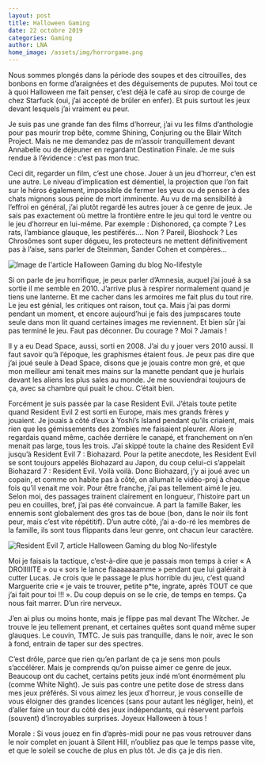```yaml
---
layout: post
title: Halloween Gaming
date: 22 octobre 2019
categories: Gaming
author: LNA
home_image: /assets/img/horrorgame.png
---
```

Nous sommes plongés dans la période des soupes et des citrouilles, des bonbons en forme d’araignées et des déguisements de puputes. Moi tout ce à quoi Halloween me fait penser, c’est déjà le café au sirop de courge de chez Starfuck (oui, j’ai accepté de brûler en enfer). Et puis surtout les jeux devant lesquels j’ai vraiment eu peur. 

Je suis pas une grande fan des films d’horreur, j’ai vu les films d’anthologie pour pas mourir trop bête, comme Shining, Conjuring ou the Blair Witch Project. Mais ne me demandez pas de m’assoir tranquillement devant Annabelle ou de déjeuner en regardant Destination Finale. Je me suis rendue à l’évidence : c’est pas mon truc. 

Ceci dit, regarder un film, c’est une chose. Jouer à un jeu d’horreur, c’en est une autre. Le niveau d’implication est démentiel, la projection que l’on fait sur le héros également, impossible de fermer les yeux ou de penser à des chats mignons sous peine de mort imminente. Au vu de ma sensibilité à l’effroi en général, j’ai plutôt regardé les autres jouer à ce genre de jeux. 
Je sais pas exactement où mettre la frontière entre le jeu qui tord le ventre ou le jeu d’horreur en lui-même. Par exemple : Dishonored, ça compte ? Les rats, l’ambiance glauque, les pestiférés…. Non ? Pareil, Bioshock ? Les Chrosômes sont super dégueu, les protecteurs ne mettent définitivement pas à l’aise, sans parler de Steinman, Sander Cohen et compères…

<img src="/assets/img/horrorgame2.jpg" alt="Image de l'article Halloween Gaming du blog No-lifestyle">

Si on parle de jeu horrifique, je peux parler d’Amnesia, auquel j’ai joué à sa sortie il me semble en 2010. J’arrive plus à respirer normalement quand je tiens une lanterne. Et me cacher dans les armoires me fait plus du tout rire. Le jeu est génial, les critiques ont raison, tout ça. Mais j’ai pas dormi pendant un moment, et encore aujourd’hui je fais des jumpscares toute seule dans mon lit quand certaines images me reviennent. Et bien sûr j’ai pas terminé le jeu. Faut pas déconner. Du courage ? Moi ? Jamais !

Il y a eu Dead Space, aussi, sorti en 2008. J’ai du y jouer vers 2010 aussi. Il faut savoir qu’à l’époque, les graphismes étaient fous. Je peux pas dire que j’ai joué seule à Dead Space, disons que je jouais contre mon gré, et que mon meilleur ami tenait mes mains sur la manette pendant que je hurlais devant les aliens les plus sales au monde. Je me souviendrai toujours de ça, avec sa chambre qui puait le chou. C’était bien. 

Forcément je suis passée par la case Resident Evil. J’étais toute petite quand Resident Evil 2 est sorti en Europe, mais mes grands frères y jouaient. Je jouais à côté d’eux à Yoshi’s Island pendant qu’ils criaient, mais rien que les gémissements des zombies me faisaient pleurer. Alors je regardais quand même, cachée derrière le canapé, et franchement on n’en menait pas large, tous les trois. J’ai skippé toute la chaine des Resident Evil jusqu’à Resident Evil 7 : Biohazard. Pour la petite anecdote, les Resident Evil se sont toujours appelés Biohazard au Japon, du coup celui-ci s’appelait Biohazard 7 : Resident Evil. Voilà voilà. Donc Biohazard, j’y ai joué avec un copain, et comme on habite pas à côté, on allumait le vidéo-proj à chaque fois qu’il venait me voir. Pour être franche, j’ai pas tellement aimé le jeu. Selon moi, des passages trainent clairement en longueur, l’histoire part un peu en couilles, bref, j’ai pas été convaincue. A part la famille Baker, les ennemis sont globalement des gros tas de boue (bon, dans le noir ils font peur, mais c’est vite répétitif). D’un autre côté, j’ai a-do-ré les membres de la famille, ils sont tous flippants dans leur genre, ont chacun leur caractère.  

<img src="/assets/img/baker_biohazard.jpg" alt="Resident Evil 7, article Halloween Gaming du blog No-lifestyle">

Moi je faisais la tactique, c’est-à-dire que je passais mon temps à crier « A DROIIIIITE » ou « sors le lance flaaaaaaamme » pendant que lui galérait à cutter Lucas.  Je crois que le passage le plus horrible du jeu, c’est quand Marguerite crie « je vais te trouver, petite p\*te, ingrate, après TOUT ce que j’ai fait pour toi !!! ». Du coup depuis on se le crie, de temps en temps. Ça nous fait marrer. D’un rire nerveux.

J’en ai plus ou moins honte, mais je flippe pas mal devant The Witcher. Je trouve le jeu tellement prenant, et certaines quêtes sont quand même super glauques. Le couvin, TMTC. Je suis pas tranquille, dans le noir, avec le son à fond, entrain de taper sur des spectres. 

C’est drôle, parce que rien qu’en parlant de ça je sens mon pouls s’accélérer.  Mais je comprends qu’on puisse aimer ce genre de jeux. Beaucoup ont du cachet, certains petits jeux indé m’ont énormément plu (comme White Night). Je suis pas contre une petite dose de stress dans mes jeux préférés. Si vous aimez les jeux d’horreur, je vous conseille de vous éloigner des grandes licences (sans pour autant les négliger, hein), et d’aller faire un tour du côté des jeux indépendants, qui réservent parfois (souvent) d’incroyables surprises. 
Joyeux Halloween à tous !

<p class="morale">Morale : Si vous jouez en fin d’après-midi pour ne pas vous retrouver dans le noir complet en jouant à Silent Hill, n’oubliez pas que le temps passe vite, et que le soleil se couche de plus en plus tôt. Je dis ça je dis rien. </p>
